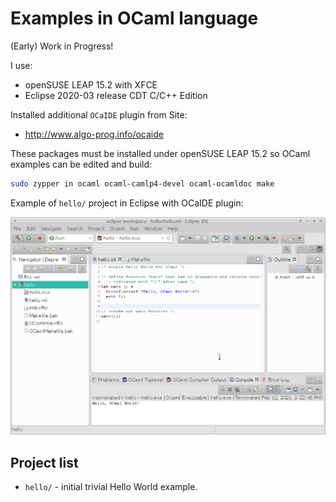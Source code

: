 # Examples in OCaml language

(Early) Work in Progress!

I use:
- openSUSE LEAP 15.2 with XFCE
- Eclipse 2020-03 release CDT C/C++ Edition

Installed additional `OCaIDE` plugin from Site:
- http://www.algo-prog.info/ocaide

These packages must be installed under openSUSE LEAP 15.2
so OCaml examples can be edited and build:

```bash
sudo zypper in ocaml ocaml-camlp4-devel ocaml-ocamldoc make
```

Example of `hello/` project in Eclipse with OCaIDE plugin:

![Hello in OCaIDE](assets/eclipse-ocaml-ide.png)


## Project list

* `hello/` - initial trivial Hello World example.




